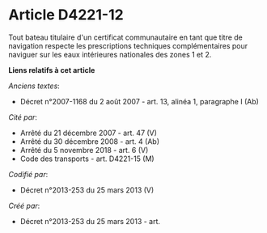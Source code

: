 # Article D4221-12

Tout bateau titulaire d'un certificat communautaire en tant que titre de navigation respecte les prescriptions techniques
complémentaires pour naviguer sur les eaux intérieures nationales des zones 1 et 2.

**Liens relatifs à cet article**

_Anciens textes_:

  - Décret n°2007-1168 du 2 août 2007 - art. 13, alinéa 1, paragraphe I (Ab)

_Cité par_:

  - Arrêté du 21 décembre 2007 - art. 47 (V)
  - Arrêté du 30 décembre 2008 - art. 4 (Ab)
  - Arrêté du 5 novembre 2018 - art. 6 (V)
  - Code des transports - art. D4221-15 (M)

_Codifié par_:

  - Décret n°2013-253 du 25 mars 2013 (V)

_Créé par_:

  - Décret n°2013-253 du 25 mars 2013 - art.
